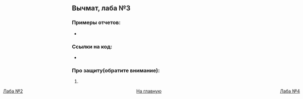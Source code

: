 ## Вычмат, лаба №3

### Примеры отчетов:

+ 

### Ссылки на код:

+ 


### Про защиту(обратите внимание):

1)




















[//]: # (к оглавлению и на прочие лабы)
<div style="position: absolute; left: 10px">
    <a style="text-align: right" href="lab-2.html">Лаба №2</a>
</div>
<div style="position: absolute; left: 45%">
    <a href="../secondcourse.html">На главную</a>
</div>
<div style="position: absolute; right: 10px">
    <a style="text-align: right" href="lab-4.html">Лаба №4</a>
</div>